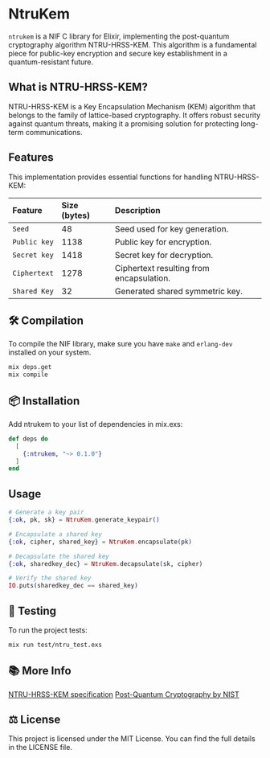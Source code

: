 # NtruKem

`ntrukem` is a NIF C library for Elixir, implementing the post-quantum cryptography algorithm NTRU-HRSS-KEM. This algorithm is a fundamental piece for public-key encryption and secure key establishment in a quantum-resistant future.

## What is NTRU-HRSS-KEM?

NTRU-HRSS-KEM is a Key Encapsulation Mechanism (KEM) algorithm that belongs to the family of lattice-based cryptography. It offers robust security against quantum threats, making it a promising solution for protecting long-term communications.

## Features

This implementation provides essential functions for handling NTRU-HRSS-KEM:

| Feature      | Size (bytes) | Description                                    |
| :----------- | :----------- | :--------------------------------------------- |
| `Seed`       | 48           | Seed used for key generation.                  |
| `Public key` | 1138         | Public key for encryption.                     |
| `Secret key` | 1418         | Secret key for decryption.                     |
| `Ciphertext` | 1278         | Ciphertext resulting from encapsulation.       |
| `Shared Key` | 32           | Generated shared symmetric key.                |

## 🛠️ Compilation

To compile the NIF library, make sure you have `make` and `erlang-dev` installed on your system.

```bash
mix deps.get
mix compile
```

## 📦 Installation
Add ntrukem to your list of dependencies in mix.exs:

```elixir
def deps do
  [
    {:ntrukem, "~> 0.1.0"}
  ]
end
```

## Usage

```elixir
# Generate a key pair
{:ok, pk, sk} = NtruKem.generate_keypair()

# Encapsulate a shared key
{:ok, cipher, shared_key} = NtruKem.encapsulate(pk)

# Decapsulate the shared key
{:ok, sharedkey_dec} = NtruKem.decapsulate(sk, cipher)

# Verify the shared key
IO.puts(sharedkey_dec == shared_key)
```

## 🧪 Testing
To run the project tests:

```bash
mix run test/ntru_test.exs
```

## 📚 More Info

[NTRU-HRSS-KEM specification](https://ntru-hrss.org)
[Post-Quantum Cryptography by NIST](https://csrc.nist.gov/Projects/post-quantum-cryptography)

## ⚖️ License
This project is licensed under the MIT License. You can find the full details in the LICENSE file.